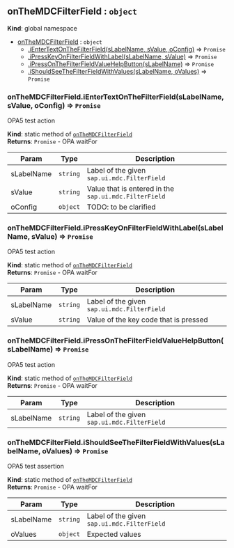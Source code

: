 <a name="onTheMDCFilterField"></a>

## onTheMDCFilterField : <code>object</code>
**Kind**: global namespace  

* [onTheMDCFilterField](#onTheMDCFilterField) : <code>object</code>
    * [.iEnterTextOnTheFilterField(sLabelName, sValue, oConfig)](#onTheMDCFilterField.iEnterTextOnTheFilterField) ⇒ <code>Promise</code>
    * [.iPressKeyOnFilterFieldWithLabel(sLabelName, sValue)](#onTheMDCFilterField.iPressKeyOnFilterFieldWithLabel) ⇒ <code>Promise</code>
    * [.iPressOnTheFilterFieldValueHelpButton(sLabelName)](#onTheMDCFilterField.iPressOnTheFilterFieldValueHelpButton) ⇒ <code>Promise</code>
    * [.iShouldSeeTheFilterFieldWithValues(sLabelName, oValues)](#onTheMDCFilterField.iShouldSeeTheFilterFieldWithValues) ⇒ <code>Promise</code>

<a name="onTheMDCFilterField.iEnterTextOnTheFilterField"></a>

### onTheMDCFilterField.iEnterTextOnTheFilterField(sLabelName, sValue, oConfig) ⇒ <code>Promise</code>
OPA5 test action

**Kind**: static method of [<code>onTheMDCFilterField</code>](#onTheMDCFilterField)  
**Returns**: <code>Promise</code> - OPA waitFor  

| Param | Type | Description |
| --- | --- | --- |
| sLabelName | <code>string</code> | Label of the given <code>sap.ui.mdc.FilterField</code> |
| sValue | <code>string</code> | Value that is entered in the <code>sap.ui.mdc.FilterField</code> |
| oConfig | <code>object</code> | TODO: to be clarified |

<a name="onTheMDCFilterField.iPressKeyOnFilterFieldWithLabel"></a>

### onTheMDCFilterField.iPressKeyOnFilterFieldWithLabel(sLabelName, sValue) ⇒ <code>Promise</code>
OPA5 test action

**Kind**: static method of [<code>onTheMDCFilterField</code>](#onTheMDCFilterField)  
**Returns**: <code>Promise</code> - OPA waitFor  

| Param | Type | Description |
| --- | --- | --- |
| sLabelName | <code>string</code> | Label of the given <code>sap.ui.mdc.FilterField</code> |
| sValue | <code>string</code> | Value of the key code that is pressed |

<a name="onTheMDCFilterField.iPressOnTheFilterFieldValueHelpButton"></a>

### onTheMDCFilterField.iPressOnTheFilterFieldValueHelpButton(sLabelName) ⇒ <code>Promise</code>
OPA5 test action

**Kind**: static method of [<code>onTheMDCFilterField</code>](#onTheMDCFilterField)  
**Returns**: <code>Promise</code> - OPA waitFor  

| Param | Type | Description |
| --- | --- | --- |
| sLabelName | <code>string</code> | Label of the given <code>sap.ui.mdc.FilterField</code> |

<a name="onTheMDCFilterField.iShouldSeeTheFilterFieldWithValues"></a>

### onTheMDCFilterField.iShouldSeeTheFilterFieldWithValues(sLabelName, oValues) ⇒ <code>Promise</code>
OPA5 test assertion

**Kind**: static method of [<code>onTheMDCFilterField</code>](#onTheMDCFilterField)  
**Returns**: <code>Promise</code> - OPA waitFor  

| Param | Type | Description |
| --- | --- | --- |
| sLabelName | <code>string</code> | Label of the given <code>sap.ui.mdc.FilterField</code> |
| oValues | <code>object</code> | Expected values |


